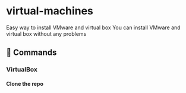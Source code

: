 # virtual-machines
Easy way to install VMware and virtual box 
You can install VMware and virtual box without any problems
## 🔧 Commands
### VirtualBox
#### Clone the repo
```bash
